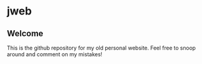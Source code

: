 # jweb

## Welcome
This is the github repository for my old personal website. Feel free to snoop around and comment on my mistakes!

